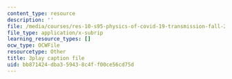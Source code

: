 ```yaml
---
content_type: resource
description: ''
file: /media/courses/res-10-s95-physics-of-covid-19-transmission-fall-2020/bb871424dba359438c4ff00ce56cd75d_0VppWRGt0uk.vtt
file_type: application/x-subrip
learning_resource_types: []
ocw_type: OCWFile
resourcetype: Other
title: 3play caption file
uid: bb871424-dba3-5943-8c4f-f00ce56cd75d
---
```

